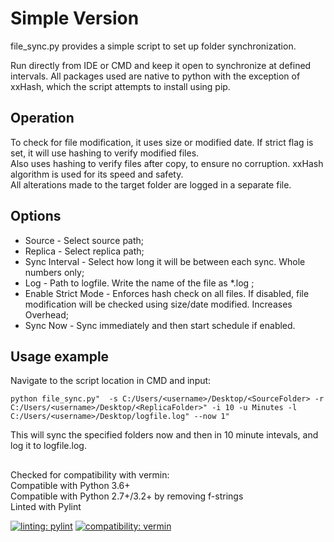 # Simple Version

file_sync.py provides a simple script to set up folder synchronization.

Run directly from IDE or CMD and keep it open to synchronize at defined intervals.
All packages used are native to python with the exception of xxHash, which the script attempts to install using pip.

## Operation

To check for file modification, it uses size or modified date. If strict flag is set, it will use hashing to verify modified files.  
Also uses hashing to verify files after copy, to ensure no corruption. xxHash algorithm is used for its speed and safety.  
All alterations made to the target folder are logged in a separate file.

## Options

- Source - Select source path;
- Replica - Select replica path;
- Sync Interval - Select how long it will be between each sync. Whole numbers only;
- Log - Path to logfile. Write the name of the file as *.log ;
- Enable Strict Mode - Enforces hash check on all files. If disabled, file modification
                       will be checked using size/date modified. Increases Overhead;
- Sync Now - Sync immediately and then start schedule if enabled.

## Usage example

Navigate to the script location in CMD and input:

`python file_sync.py"  -s C:/Users/<username>/Desktop/<SourceFolder> -r C:/Users/<username>/Desktop/<ReplicaFolder>" -i 10
 -u Minutes -l C:/Users/<username>/Desktop/logfile.log" --now 1"`

This will sync the specified folders now and then in 10 minute intevals, and log it to logfile.log.

##
Checked for compatibility with vermin:  
Compatible with Python 3.6+  
Compatible with Python 2.7+/3.2+ by removing f-strings  
Linted with Pylint  

[![linting: pylint](https://img.shields.io/badge/linting-pylint-yellowgreen)](https://github.com/pylint-dev/pylint)
[![compatibility: vermin](https://img.shields.io/badge/vermin-3.6%2B-text?style=flat
)](https://github.com/netromdk/vermin)
